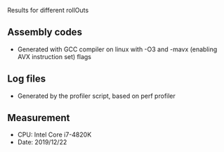 Results for different rollOuts

## Assembly codes
* Generated with GCC compiler on linux with -O3 and -mavx (enabling AVX instruction set) flags

## Log files
* Generated by the profiler script, based on perf profiler

## Measurement
* CPU: Intel Core i7-4820K
* Date: 2019/12/22
